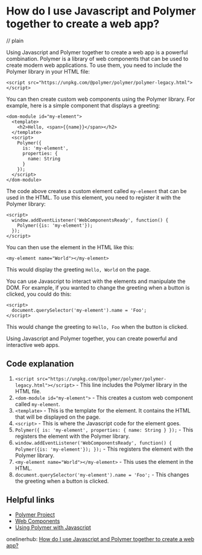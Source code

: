 # How do I use Javascript and Polymer together to create a web app?
// plain

Using Javascript and Polymer together to create a web app is a powerful combination. Polymer is a library of web components that can be used to create modern web applications. To use them, you need to include the Polymer library in your HTML file:

```
<script src="https://unpkg.com/@polymer/polymer/polymer-legacy.html"></script>
```

You can then create custom web components using the Polymer library. For example, here is a simple component that displays a greeting:

```
<dom-module id="my-element">
  <template>
    <h2>Hello, <span>{{name}}</span></h2>
  </template>
  <script>
    Polymer({
      is: 'my-element',
      properties: {
        name: String
      }
    });
  </script>
</dom-module>
```

The code above creates a custom element called `my-element` that can be used in the HTML. To use this element, you need to register it with the Polymer library:

```
<script>
  window.addEventListener('WebComponentsReady', function() {
    Polymer({is: 'my-element'});
  });
</script>
```

You can then use the element in the HTML like this:

```
<my-element name="World"></my-element>
```

This would display the greeting `Hello, World` on the page.

You can use Javascript to interact with the elements and manipulate the DOM. For example, if you wanted to change the greeting when a button is clicked, you could do this:

```
<script>
  document.querySelector('my-element').name = 'Foo';
</script>
```

This would change the greeting to `Hello, Foo` when the button is clicked.

Using Javascript and Polymer together, you can create powerful and interactive web apps.

## Code explanation

1. `<script src="https://unpkg.com/@polymer/polymer/polymer-legacy.html"></script>` - This line includes the Polymer library in the HTML file.
2. `<dom-module id="my-element">` - This creates a custom web component called `my-element`.
3. `<template>` - This is the template for the element. It contains the HTML that will be displayed on the page.
4. `<script>` - This is where the Javascript code for the element goes.
5. `Polymer({ is: 'my-element', properties: { name: String } });` - This registers the element with the Polymer library.
6. `window.addEventListener('WebComponentsReady', function() { Polymer({is: 'my-element'}); });` - This registers the element with the Polymer library.
7. `<my-element name="World"></my-element>` - This uses the element in the HTML.
8. `document.querySelector('my-element').name = 'Foo';` - This changes the greeting when a button is clicked.

## Helpful links
- [Polymer Project](https://www.polymer-project.org/)
- [Web Components](https://developer.mozilla.org/en-US/docs/Web/Web_Components)
- [Using Polymer with Javascript](https://www.polymer-project.org/3.0/docs/devguide/feature-overview#using-javascript)

onelinerhub: [How do I use Javascript and Polymer together to create a web app?](https://onelinerhub.com/javascript-polymer/how-do-i-use-javascript-and-polymer-together-to-create-a-web-app)
